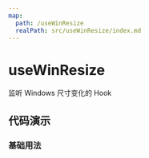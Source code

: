 ```yaml
---
map:
  path: /useWinResize
  realPath: src/useWinResize/index.md
---
```


# useWinResize

监听 Windows 尺寸变化的 Hook

## 代码演示

### 基础用法

<demo src="./demo/demo.vue"
  language="vue"
  title="基本用法"
  desc="监听windows尺寸">
</demo>
